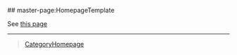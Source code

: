 \#\# master-page:HomepageTemplate

See [this page](http://pauillac.inria.fr/~herbelin/)

------------------------------------------------------------------------

> [CategoryHomepage](../CategoryHomepage)
